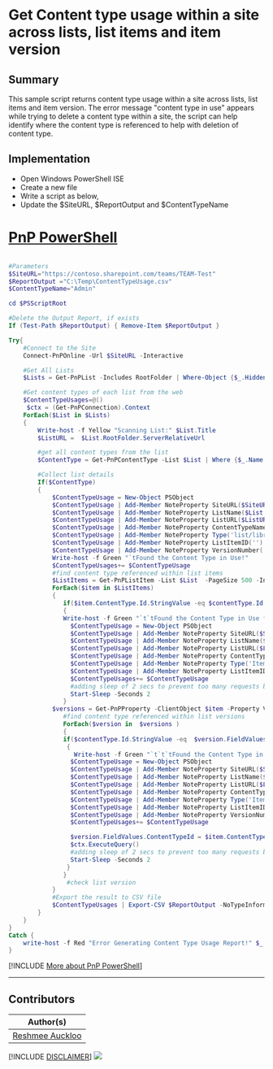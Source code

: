

# Get Content type usage within a site across lists, list items and item version

## Summary

This sample script returns content type usage within a site across lists, list items and item version. The error message "content type in use" appears while trying to delete a content type within a site, the script can help identify where the content type is referenced to help with deletion of content type.

## Implementation

- Open Windows PowerShell ISE
- Create a new file
- Write a script as below,
- Update the $SiteURL, $ReportOutput and $ContentTypeName

# [PnP PowerShell](#tab/pnpps)
```powershell

#Parameters
$SiteURL="https://contoso.sharepoint.com/teams/TEAM-Test"
$ReportOutput ="C:\Temp\ContentTypeUsage.csv"
$ContentTypeName="Admin"

cd $PSScriptRoot

#Delete the Output Report, if exists
If (Test-Path $ReportOutput) { Remove-Item $ReportOutput }

Try{
    #Connect to the Site       
    Connect-PnPOnline -Url $SiteURL -Interactive

    #Get All Lists
    $Lists = Get-PnPList -Includes RootFolder | Where-Object {$_.Hidden -eq $False}

    #Get content types of each list from the web
    $ContentTypeUsages=@()
     $ctx = (Get-PnPConnection).Context
    ForEach($List in $Lists)
    {
        Write-host -f Yellow "Scanning List:" $List.Title
        $ListURL =  $List.RootFolder.ServerRelativeUrl

        #get all content types from the list
        $ContentType = Get-PnPContentType -List $List | Where {$_.Name -eq $ContentTypeName}

        #Collect list details
        If($ContentType)
        {
            $ContentTypeUsage = New-Object PSObject
            $ContentTypeUsage | Add-Member NoteProperty SiteURL($SiteURL)
            $ContentTypeUsage | Add-Member NoteProperty ListName($List.Title)
            $ContentTypeUsage | Add-Member NoteProperty ListURL($ListURL)
            $ContentTypeUsage | Add-Member NoteProperty ContentTypeName($ContentType.Name)
            $ContentTypeUsage | Add-Member NoteProperty Type('list/library')
            $ContentTypeUsage | Add-Member NoteProperty ListItemID('')
            $ContentTypeUsage | Add-Member NoteProperty VersionNumber('')
            Write-host -f Green "`tFound the Content Type in Use!"
            $ContentTypeUsages+= $ContentTypeUsage
            #find content type referenced within list items
            $ListItems = Get-PnPListItem -List $List  -PageSize 500 -IncludeContentType
            ForEach($item in $ListItems)
            {
               if($item.ContentType.Id.StringValue -eq $contentType.Id.StringValue)
               {
               Write-host -f Green "`t`tFound the Content Type in Use for item id " + $item.id
                 $ContentTypeUsage = New-Object PSObject
                 $ContentTypeUsage | Add-Member NoteProperty SiteURL($SiteURL)
                 $ContentTypeUsage | Add-Member NoteProperty ListName($List.Title)
                 $ContentTypeUsage | Add-Member NoteProperty ListURL($ListURL)
                 $ContentTypeUsage | Add-Member NoteProperty ContentTypeName($ContentType.Name)
                 $ContentTypeUsage | Add-Member NoteProperty Type('Item/FileItem')
                 $ContentTypeUsage | Add-Member NoteProperty ListItemID($item.Id)
                 $ContentTypeUsages+= $ContentTypeUsage
                 #adding sleep of 2 secs to prevent too many requests being sent which might cause the script to fail
                 Start-Sleep -Seconds 2
               }
            $versions = Get-PnPProperty -ClientObject $item -Property Versions              
               #find content type referenced within list versions
               ForEach($version in  $versions )
               {
               if($contentType.Id.StringValue -eq  $version.FieldValues.ContentTypeId.StringValue)
                {
                  Write-host -f Green "`t`t`tFound the Content Type in Use for version " + $version.VersionLabel + "pertaining to item id " + $item.id
                 $ContentTypeUsage = New-Object PSObject
                 $ContentTypeUsage | Add-Member NoteProperty SiteURL($SiteURL)
                 $ContentTypeUsage | Add-Member NoteProperty ListName($List.Title)
                 $ContentTypeUsage | Add-Member NoteProperty ListURL($ListURL)
                 $ContentTypeUsage | Add-Member NoteProperty ContentTypeName($ContentType.Name)
                 $ContentTypeUsage | Add-Member NoteProperty Type('ItemVersion/FileVersion')
                 $ContentTypeUsage | Add-Member NoteProperty ListItemID($item.Id)
                 $ContentTypeUsage | Add-Member NoteProperty VersionNumber($version.VersionLabel)
                 $ContentTypeUsages+= $ContentTypeUsage

                 $version.FieldValues.ContentTypeId = $item.ContentType.Id
                 $ctx.ExecuteQuery()
                 #adding sleep of 2 secs to prevent too many requests being sent which might cause the script to fail
                 Start-Sleep -Seconds 2
                }
               }
                #check list version
            }
            #Export the result to CSV file
            $ContentTypeUsages | Export-CSV $ReportOutput -NoTypeInformation -Append
        }
    }
}
Catch {
    write-host -f Red "Error Generating Content Type Usage Report!" $_.Exception.Message
}
```
[!INCLUDE [More about PnP PowerShell](../../docfx/includes/MORE-PNPPS.md)]
***

## Contributors

| Author(s) |
|-----------|
| [Reshmee Auckloo](https://github.com/reshmee011)|

[!INCLUDE [DISCLAIMER](../../docfx/includes/DISCLAIMER.md)]
<img src="https://m365-visitor-stats.azurewebsites.net/script-samples/scripts/spo-get-contenttype-usage-listitem-listversion" aria-hidden="true" />

